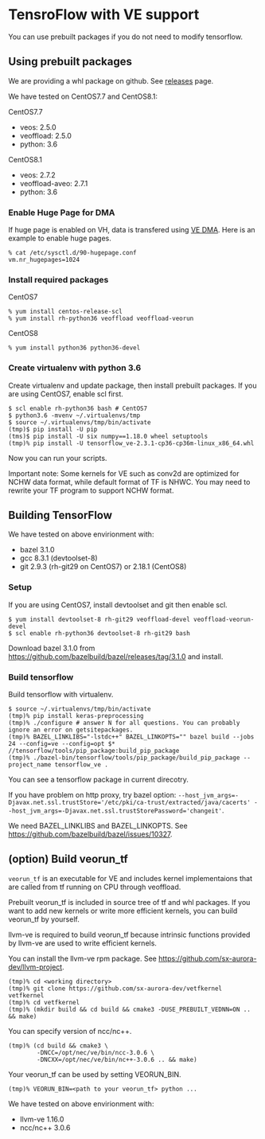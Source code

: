 # TensroFlow with VE support

You can use prebuilt packages if you do not need to modify tensorflow.

## Using prebuilt packages

We are providing a whl package on github. See [releases](https://github.com/sx-aurora-dev/tensorflow/releases) page.

We have tested on CentOS7.7 and CentOS8.1:

CentOS7.7

- veos: 2.5.0
- veoffload: 2.5.0
- python: 3.6

CentOS8.1

- veos: 2.7.2
- veoffload-aveo: 2.7.1
- python: 3.6

### Enable Huge Page for DMA

If huge page is enabled on VH, data is transfered using [VE
DMA](https://veos-sxarr-nec.github.io/libsysve/group__vedma.html).  Here is an
example to enable huge pages.

    % cat /etc/sysctl.d/90-hugepage.conf
    vm.nr_hugepages=1024

### Install required packages

CentOS7

```
% yum install centos-release-scl
% yum install rh-python36 veoffload veoffload-veorun
```

CentOS8

```
% yum install python36 python36-devel
```


### Create virtualenv with python 3.6

Create virtualenv and update package, then install prebuilt packages.  If you
are using CentOS7, enable scl first.

```
$ scl enable rh-python36 bash # CentOS7
$ python3.6 -mvenv ~/.virtualenvs/tmp
$ source ~/.virtualenvs/tmp/bin/activate
(tmp)$ pip install -U pip
(tms)$ pip install -U six numpy==1.18.0 wheel setuptools
(tmp)% pip install -U tensorflow_ve-2.3.1-cp36-cp36m-linux_x86_64.whl
```

Now you can run your scripts.

Important note: Some kernels for VE such as conv2d are optimized for NCHW data
format, while default format of TF is NHWC.  You may need to rewrite your TF
program to support NCHW format.


## Building TensorFlow

We have tested on above envirionment with:

- bazel 3.1.0
- gcc 8.3.1 (devtoolset-8)
- git 2.9.3 (rh-git29 on CentOS7) or 2.18.1 (CentOS8)


### Setup

If you are using CentOS7, install devtoolset and git then enable scl.

```
$ yum install devtoolset-8 rh-git29 veoffload-devel veoffload-veorun-devel
$ scl enable rh-python36 devtoolset-8 rh-git29 bash
```

Download bazel 3.1.0 from <https://github.com/bazelbuild/bazel/releases/tag/3.1.0> and install.

### Build tensorflow

Build tensorflow with virtualenv.

```
$ source ~/.virtualenvs/tmp/bin/activate
(tmp)% pip install keras-preprocessing
(tmp)% ./configure # answer N for all questions. You can probably ignore an error on getsitepackages.
(tmp)% BAZEL_LINKLIBS="-lstdc++" BAZEL_LINKOPTS="" bazel build --jobs 24 --config=ve --config=opt $* //tensorflow/tools/pip_package:build_pip_package
(tmp)% ./bazel-bin/tensorflow/tools/pip_package/build_pip_package --project_name tensorflow_ve .
```

You can see a tensorflow package in current direcotry.

If you have problem on http proxy, try bazel option:
`--host_jvm_args=-Djavax.net.ssl.trustStore='/etc/pki/ca-trust/extracted/java/cacerts'
--host_jvm_args=-Djavax.net.ssl.trustStorePassword='changeit'`.

We need BAZEL_LINKLIBS and BAZEL_LINKOPTS. See https://github.com/bazelbuild/bazel/issues/10327.

## (option) Build veorun_tf

`veorun_tf` is an executable for VE and includes kernel implementaions that are
called from tf running on CPU through veoffload.

Prebuilt veorun_tf is included in source tree of tf and whl packages. If you
want to add new kernels or write more efficient kernels, you can build
veorun_tf by yourself.

llvm-ve is required to build veorun_tf because intrinsic functions provided by
llvm-ve are used to write efficient kernels.

You can install the llvm-ve rpm package. See
https://github.com/sx-aurora-dev/llvm-project.

```
(tmp)% cd <working directory>
(tmp)% git clone https://github.com/sx-aurora-dev/vetfkernel vetfkernel
(tmp)% cd vetfkernel
(tmp)% (mkdir build && cd build && cmake3 -DUSE_PREBUILT_VEDNN=ON .. && make)
```

You can specify version of ncc/nc++.

```
(tmp)% (cd build && cmake3 \
        -DNCC=/opt/nec/ve/bin/ncc-3.0.6 \
        -DNCXX=/opt/nec/ve/bin/nc++-3.0.6 .. && make)
```

Your veorun_tf can be used by setting VEORUN_BIN.

```
(tmp)% VEORUN_BIN=<path to your veorun_tf> python ...
```

We have tested on above envirionment with:

- llvm-ve 1.16.0
- ncc/nc++ 3.0.6

